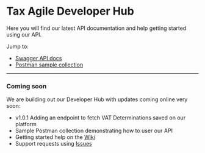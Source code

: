 # Tax Agile Developer Hub
Here you will find our latest API documentation and help getting started using our API.

Jump to:

* [Swagger API docs](https://taxagile.github.io/developer-hub)
* [Postman sample collection](./Tax%20Agile%20-%20sample%20collection%20-%20v1.0.1.postman_collection.json)

---

### Coming soon
We are building out our Developer Hub with updates coming online very soon:
* v1.0.1 Adding an endpoint to fetch VAT Determinations saved on our platform
* Sample Postman collection demonstrating how to user our API
* Getting started help on the [Wiki](https://taxagile.github.io/developer-hub/wiki)
* Support requests using [Issues](https://taxagile.github.io/developer-hub/issues)
